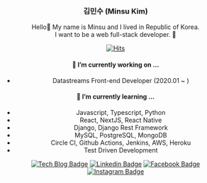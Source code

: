 <div align=center>
  
### 김민수 (Minsu Kim)

Hello👋 My name is Minsu and I lived in Republic of Korea.<br/>
I want to be a web full-stack developer. 🦄

[![Hits](https://hits.seeyoufarm.com/api/count/incr/badge.svg?url=https%3A%2F%2Fgithub.com%2Falstn2468%2Fhit-counter)](https://hits.seeyoufarm.com)                        
#### 🔭 I’m currently working on ...

- Datastreams Front-end Developer (2020.01 ~ )

####  🌱 I’m currently learning ...

- Javascript, Typescript, Python
- React, NextJS, React Native
- Django, Django Rest Framework
- MySQL, PostgreSQL, MongoDB
- Circle CI, Github Actions, Jenkins, AWS, Heroku
- Test Driven Development

[![Tech Blog Badge](http://img.shields.io/badge/-Tech%20blog-000000?style=flat-square&logo=github&link=https://alstn2468.github.io/)](https://alstn2468.github.io/) [![Linkedin Badge](https://img.shields.io/badge/-LinkedIn-blue?style=flat-square&logo=Linkedin&logoColor=white&link=https://www.linkedin.com/in/minsu-kim-336289160/)](https://www.linkedin.com/in/minsu-kim-336289160/) [![Facebook Badge](https://img.shields.io/badge/facebook-1877f2?style=flat-square&logo=facebook&logoColor=white&link=https://www.facebook.com/alstn2468)](https://www.facebook.com/alstn2468) [![Instagram Badge](https://img.shields.io/badge/instagram-ff69b4?style=flat-square&logo=instagram&logoColor=white&link=https://www.instagram.com/minsu._.0102/)](https://www.instagram.com/minsu._.0102/)

</div>
